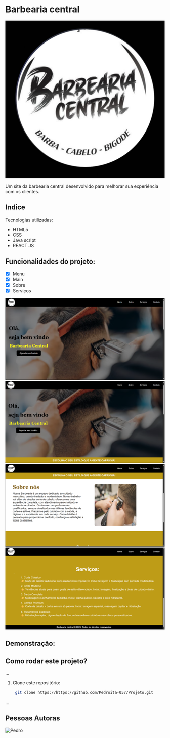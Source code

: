 # Barbearia central

![Barbeariacentral](./src/assets/logo.jpeg)

Um site da barbearia central desenvolvido para melhorar sua experiência com os clientes.

## Indice
 Tecnologias utilizadas:
- HTML5
- CSS
- Java script
- REACT JS

## Funcionalidades do projeto:

- [x] Menu
- [x] Main
- [x] Sobre
- [x] Serviços

![paginas](./src/assets/1.png)
![paginas](./src/assets/2.png)
![paginas](./src/assets/3.png)
![paginas](./src/assets/4.png)

## Demonstração:

## Como rodar este projeto?

...
1. Clone este repositório:
   ```bash
    git clone https://https://github.com/Pedroita-057/Projeto.git
...
## Pessoas Autoras
![Pedro](./src/assets/eu.jpeg) 



